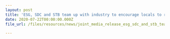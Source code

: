 ```yaml
---
layout: post
title: 'ESG, SDC and STB team up with industry to encourage locals to rediscover Singapore'
date: 2020-07-22T00:00:00.000Z
file_url: /files/resources/news/joint_media_release_esg_sdc_and_stb_team_up_with_industry_to_encourage_locals_to_rediscover_singapore.pdf

---
```


